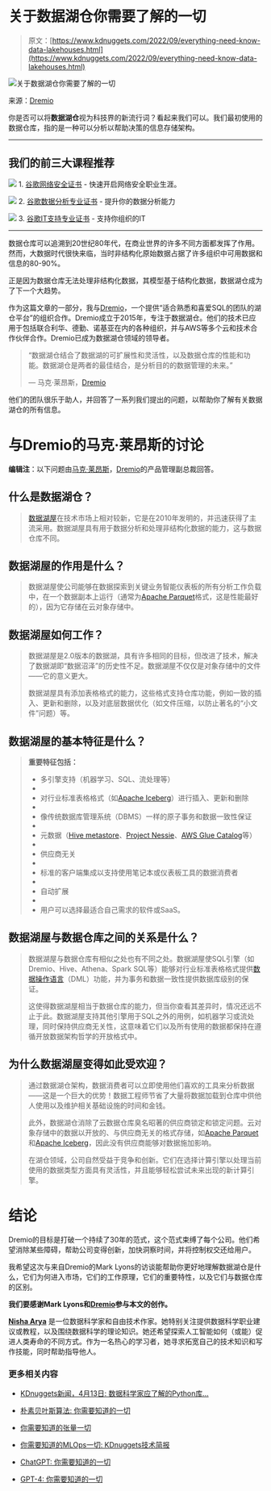 # 关于数据湖仓你需要了解的一切

> 原文：[https://www.kdnuggets.com/2022/09/everything-need-know-data-lakehouses.html](https://www.kdnuggets.com/2022/09/everything-need-know-data-lakehouses.html)

![关于数据湖仓你需要了解的一切](../Images/e8f6e0a069698b2c349a18a4279221b6.png)

来源：[Dremio](https://www.dremio.com/)

你是否可以将**数据湖仓**视为科技界的新流行词？看起来我们可以。我们最初使用的数据仓库，指的是一种可以分析以帮助决策的信息存储架构。

* * *

## 我们的前三大课程推荐

![](../Images/0244c01ba9267c002ef39d4907e0b8fb.png) 1\. [谷歌网络安全证书](https://www.kdnuggets.com/google-cybersecurity) - 快速开启网络安全职业生涯。

![](../Images/e225c49c3c91745821c8c0368bf04711.png) 2\. [谷歌数据分析专业证书](https://www.kdnuggets.com/google-data-analytics) - 提升你的数据分析能力

![](../Images/0244c01ba9267c002ef39d4907e0b8fb.png) 3\. [谷歌IT支持专业证书](https://www.kdnuggets.com/google-itsupport) - 支持你组织的IT

* * *

数据仓库可以追溯到20世纪80年代，在商业世界的许多不同方面都发挥了作用。然而，大数据时代很快来临，当时非结构化原始数据占据了许多组织中可用数据和信息的80-90%。

正是因为数据仓库无法处理非结构化数据，其模型基于结构化数据，数据湖仓成为了下一个大趋势。

作为这篇文章的一部分，我与[Dremio](https://www.dremio.com/)，一个提供“适合熟悉和喜爱SQL的团队的湖仓平台”的组织合作。Dremio成立于2015年，专注于数据湖仓。他们的技术已应用于包括联合利华、德勤、诺基亚在内的各种组织，并与AWS等多个云和技术合作伙伴合作。Dremio已成为数据湖仓领域的领导者。

> “数据湖仓结合了数据湖的可扩展性和灵活性，以及数据仓库的性能和功能。数据湖仓是两者的最佳结合，是分析目的的数据管理的未来。”
> 
> — 马克·莱昂斯，[Dremio](https://www.dremio.com/)

他们的团队很乐于助人，并回答了一系列我们提出的问题，以帮助你了解有关数据湖仓的所有信息。

# 与Dremio的马克·莱昂斯的讨论

**编辑注**：以下问题由[马克·莱昂斯](https://www.linkedin.com/in/markclyons/)，[Dremio](https://www.dremio.com/)的产品管理副总裁回答。

## 什么是数据湖仓？

> [数据湖屋](https://www.dremio.com/blog/how-we-got-to-open-lakehouse/)在技术市场上相对较新，它是在2010年发明的，并迅速获得了主流采用。数据湖屋具有用于数据分析和处理非结构化数据的能力，这与数据仓库不同。

## 数据湖屋的作用是什么？

> 数据湖屋使公司能够在数据探索到关键业务智能仪表板的所有分析工作负载中，在一个数据副本上运行（通常为[Apache Parquet](https://parquet.apache.org/)格式，这是性能最好的），因为它存储在云对象存储中。

## 数据湖屋如何工作？

> 数据湖屋是2.0版本的数据湖，具有许多相同的目标，但改进了技术，解决了数据湖即“数据沼泽”的历史性不足。数据湖屋不仅仅是对象存储中的文件——它的意义更大。
> 
> 数据湖屋具有添加表格格式的能力，这些格式支持仓库功能，例如一致的插入、更新和删除，以及对底层数据优化（如文件压缩，以防止著名的“小文件”问题）等。

## 数据湖屋的基本特征是什么？

> **重要特征包括：**
> 
> +   多引擎支持（机器学习、SQL、流处理等）
> +   
> +   对行业标准表格格式（如[Apache Iceberg](https://iceberg.apache.org/)）进行插入、更新和删除
> +   
> +   像传统数据库管理系统（DBMS）一样的原子事务和数据一致性保证
> +   
> +   元数据（[Hive metastore](https://hive.apache.org/)、[Project Nessie](https://projectnessie.org/)、[AWS Glue Catalog](https://docs.aws.amazon.com/glue/latest/dg/start-data-catalog.html)等）
> +   
> +   供应商无关
> +   
> +   标准的客户端集成以支持使用笔记本或仪表板工具的数据消费者
> +   
> +   自动扩展
> +   
> +   用户可以选择最适合自己需求的软件或SaaS。

## 数据湖屋与数据仓库之间的关系是什么？

> 数据湖屋与数据仓库有相似之处也有不同之处。数据湖屋使SQL引擎（如Dremio、Hive、Athena、Spark SQL等）能够对行业标准表格格式提供[数据操作语言](https://en.wikipedia.org/wiki/Data_manipulation_language)（DML）功能，并为事务和数据一致性提供数据库级别的保证。
> 
> 这使得数据湖屋相当于数据仓库的能力，但当你查看其差异时，情况还远不止于此。数据湖屋支持其他引擎用于SQL之外的用例，如机器学习或流处理，同时保持供应商无关性，这意味着它们以及所有使用的数据都保持在遵循开放数据架构哲学的开放格式中。

## 为什么数据湖屋变得如此受欢迎？

> 通过数据湖仓架构，数据消费者可以立即使用他们喜欢的工具来分析数据——这是一个巨大的优势！数据工程师节省了大量将数据加载到仓库中供他人使用以及维护相关基础设施的时间和金钱。
> 
> 此外，数据湖仓消除了云数据仓库臭名昭著的供应商锁定和锁定问题。云对象存储中的数据以开放的、与供应商无关的格式存储，如[Apache Parquet](https://parquet.apache.org/)和[Apache Iceberg](https://iceberg.apache.org/)，因此没有供应商能够对数据施加影响。
> 
> 在湖仓领域，公司自然受益于竞争和创新。它们在选择计算引擎以处理当前使用的数据类型方面具有灵活性，并且能够轻松尝试未来出现的新计算引擎。

# 结论

Dremio的目标是打破一个持续了30年的范式，这个范式束缚了每个公司。他们希望消除某些障碍，帮助公司变得创新，加快洞察时间，并将控制权交还给用户。

我希望这次与来自Dremio的Mark Lyons的访谈能帮助你更好地理解数据湖仓是什么，它们为何进入市场，它们的工作原理，它们的重要特性，以及它们与数据仓库的区别。

**我们要感谢Mark Lyons和[Dremio](https://www.dremio.com/)参与本文的创作。**

**[Nisha Arya](https://www.linkedin.com/in/nisha-arya-ahmed/)** 是一位数据科学家和自由技术作家。她特别关注提供数据科学职业建议或教程，以及围绕数据科学的理论知识。她还希望探索人工智能如何（或能）促进人类寿命的不同方式。作为一名热心的学习者，她寻求拓宽自己的技术知识和写作技能，同时帮助指导他人。

### 更多相关内容

+   [KDnuggets新闻，4月13日: 数据科学家应了解的Python库…](https://www.kdnuggets.com/2022/n15.html)

+   [朴素贝叶斯算法: 你需要知道的一切](https://www.kdnuggets.com/2020/06/naive-bayes-algorithm-everything.html)

+   [你需要知道的张量一切](https://www.kdnuggets.com/2022/05/everything-need-know-tensors.html)

+   [你需要知道的MLOps一切: KDnuggets技术简报](https://www.kdnuggets.com/tech-brief-everything-you-need-to-know-about-mlops)

+   [ChatGPT: 你需要知道的一切](https://www.kdnuggets.com/2023/01/chatgpt-everything-need-know.html)

+   [GPT-4: 你需要知道的一切](https://www.kdnuggets.com/2023/03/gpt4-everything-need-know.html)
